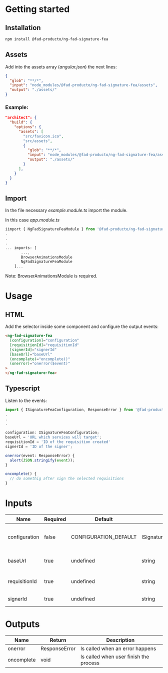 # Getting started

## Installation

```bash
npm install @fad-producto/ng-fad-signature-fea
```

## Assets

Add into the assets array (_angular.json_) the next lines:

```json
{
  "glob": "**/*",
  "input": "node_modules/@fad-producto/ng-fad-signature-fea/assets",
  "output": "./assets/"
}
```

### Example:

```json
"architect": {
  "build": {
    "options": {
      "assets": [
        "src/favicon.ico",
        "src/assets",
        {
          "glob": "**/*",
          "input": "node_modules/@fad-producto/ng-fad-signature-fea/assets",
          "output": "./assets/"
        }
      ],
    }
  }
}
```

## Import

In the file necessary _example.module.ts_ import the module.

In this case _app.module.ts_

```ts
iimport { NgFadSignatureFeaModule } from '@fad-producto/ng-fad-signature-fea';
.
.
.
... imports: [
       ...,
       BrowserAnimationsModule
       NgFadSignatureFeaModule
    ]...
```

Note: BrowserAnimationsModule is required.

# Usage

## HTML

Add the selector inside some component and configure the output events:

```html
<ng-fad-signature-fea
  [configuration]="configuration"
  [requisitionId]="requisitionId"
  [signerId]="signerId"
  [baseUrl]="baseUrl"
  (oncomplete)="oncomplete()"
  (onerror)="onerror($event)"
>
</ng-fad-signature-fea>
```

## Typescript

Listen to the events:

```ts
import { ISignatureFeaConfiguration, ResponseError } from '@fad-producto/ng-fad-signature-fea';
.
.
.

configuration: ISignatureFeaConfiguration;
baseUrl = 'URL which services will target';
requisitionId = 'ID of the requisition created'
signerId = 'ID of the signer';

onerror(event: ResponseError) {
  alert(JSON.stringify(event));
}

oncomplete() {
  // do somethig after sign the selected requisitions
}
```

# Inputs

| Name          | Required | Default               | Type                       | Description                                   |
| ------------- | -------- | --------------------- | -------------------------- | --------------------------------------------- |
| configuration | false    | CONFIGURATION_DEFAULT | ISignatureFeaConfiguration | configuration of legends, styles and behavior |
| baseUrl       | true     | undefined             | string                     | URL which services will target                |
| requisitionId | true     | undefined             | string                     | ID of the requisition created                 |
| signerId      | true     | undefined             | string                     | ID of the signer                              |

# Outputs

| Name       | Return        | Description                            |
| ---------- | ------------- | -------------------------------------- |
| onerror    | ResponseError | Is called when an error happens        |
| oncomplete | void          | Is called when user finish the process |
